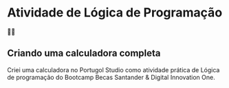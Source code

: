 # Atividade de Lógica de Programação

:man_student:

## Criando uma calculadora completa



 Criei uma calculadora no Portugol Studio como atividade prática de Lógica de programação do Bootcamp Becas Santander & Digital Innovation One.

 